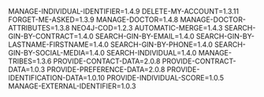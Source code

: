 MANAGE-INDIVIDUAL-IDENTIFIER=1.4.9
DELETE-MY-ACCOUNT=1.3.11
FORGET-ME-ASKED=1.3.9
MANAGE-DOCTOR=1.4.8
MANAGE-DOCTOR-ATTRIBUTES=1.3.8
NEO4J-COD=1.2.3
AUTOMATIC-MERGE=1.4.3
SEARCH-GIN-BY-CONTRACT=1.4.0
SEARCH-GIN-BY-EMAIL=1.4.0
SEARCH-GIN-BY-LASTNAME-FIRSTNAME=1.4.0
SEARCH-GIN-BY-PHONE=1.4.0
SEARCH-GIN-BY-SOCIAL-MEDIA=1.4.0
SEARCH-INDIVIDUAL=1.4.0
MANAGE-TRIBES=1.3.6
PROVIDE-CONTACT-DATA=2.0.8
PROVIDE-CONTRACT-DATA=1.0.3
PROVIDE-PREFERENCE-DATA=2.0.8
PROVIDE-IDENTIFICATION-DATA=1.0.10
PROVIDE-INDIVIDUAL-SCORE=1.0.5
MANAGE-EXTERNAL-IDENTIFIER=1.0.3

